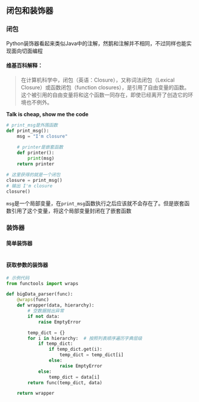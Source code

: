## 闭包和装饰器

### 闭包

Python装饰器看起来类似Java中的注解，然鹅和注解并不相同，不过同样也能实现面向切面编程

#### 维基百科解释：

> 在计算机科学中，闭包（英语：Closure），又称词法闭包（Lexical Closure）或函数闭包（function closures），是引用了自由变量的函数。这个被引用的自由变量将和这个函数一同存在，即使已经离开了创造它的环境也不例外。

**Talk is cheap, show me the code**

```python
# print_msg是外围函数
def print_msg():
    msg = "I'm closure"
    
    # printer是嵌套函数
    def printer():
        print(msg)
    return printer

# 这里获得的就是一个闭包
closure = print_msg()
# 输出 I'm closure
closure()
```

`msg`是一个局部变量，在`print_msg`函数执行之后应该就不会存在了。但是嵌套函数引用了这个变量，将这个局部变量封闭在了嵌套函数

### 装饰器

#### 简单装饰器

```python

```

#### 获取参数的装饰器

```python
# 示例代码
from functools import wraps

def bigData_parser(func):
    @wraps(func)
    def wrapper(data, hierarchy):
        # 空数据抛出异常
        if not data:
            raise EmptyError

        temp_dict = {}
        for i in hierarchy:  # 按照列表顺序遍历字典层级
            if temp_dict:
                if temp_dict.get(i):
                    temp_dict = temp_dict[i]
                else:
                    raise EmptyError
            else:
                temp_dict = data[i]
        return func(temp_dict, data)

    return wrapper
```

### 



